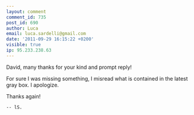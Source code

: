 ```yaml
---
layout: comment
comment_id: 735
post_id: 690
author: Luca
email: luca.sardelli@gmail.com
date: '2011-09-29 16:15:22 +0200'
visible: true
ip: 95.233.238.63
---
```

David, many thanks for your kind and prompt reply!

For sure I was missing something, I misread what is contained in the latest gray box. I apologize.

Thanks again!

    -- lS.
